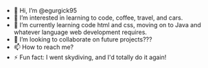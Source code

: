 - 👋 Hi, I’m @egurgick95
- 👀 I’m interested in learning to code, coffee, travel, and cars.
- 🌱 I’m currently learning code html and css, moving on to Java and whatever language web development requires.
- 💞️ I’m looking to collaborate on future projects???
- 📫 How to reach me?
- ⚡ Fun fact: I went skydiving, and I'd totally do it again!

<!---
egurgick95/egurgick95 is a ✨ special ✨ repository because its `README.md` (this file) appears on your GitHub profile.
You can click the Preview link to take a look at your changes.
--->
